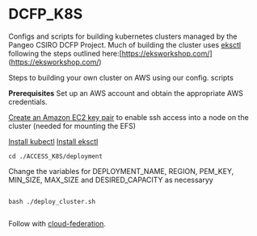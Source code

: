 # DCFP_K8S
Configs and scripts for building kubernetes clusters managed by the Pangeo CSIRO DCFP Project. Much of building the cluster uses [eksctl](https://github.com/weaveworks/eksctl) following the steps outlined here:[https://eksworkshop.com/] (https://eksworkshop.com/)

Steps to building your own cluster on AWS using our config. scripts


**Prerequisites**
Set up an AWS account and obtain the appropriate AWS credentials. 

[Create an Amazon EC2 key pair](https://docs.aws.amazon.com/AWSEC2/latest/UserGuide/ec2-key-pairs.html#having-ec2-create-your-key-pair) to enable ssh access into a node on the cluster (needed for mounting the EFS)

[Install kubectl](https://eksworkshop.com/prerequisites/k8stools/) 
[Install eksctl](https://eksworkshop.com/eksctl/prerequisites/)  
 

```
cd ./ACCESS_K8S/deployment

```
Change the variables for DEPLOYMENT_NAME, REGION, PEM_KEY, MIN_SIZE, MAX_SIZE and DESIRED_CAPACITY as necessaryy

```

bash ./deploy_cluster.sh
 
```
 
Follow with [cloud-federation](https://github.com/pangeo-data/pangeo-cloud-federation). 
